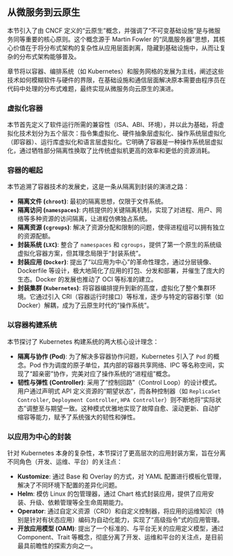 ## 从微服务到云原生

本节引入了由 CNCF 定义的“云原生”概念，并强调了“不可变基础设施”是与微服务同等重要的核心原则。这个概念源于 Martin Fowler 的“凤凰服务器”思想，其核心价值在于将分布式架构的复杂性从应用层面剥离，隐藏到基础设施中，从而让复杂的分布式架构能够普及。

章节将以容器、编排系统（如 Kubernetes）和服务网格的发展为主线，阐述这些技术如何模糊软件与硬件的界限，在基础设施和通信层面解决原本需要由程序员在代码中处理的分布式难题，最终实现从微服务向云原生的演进。

### 虚拟化容器

本节首先定义了软件运行所需的兼容性（ISA、ABI、环境），并以此为基础，将虚拟化技术划分为五个层次：指令集虚拟化、硬件抽象层虚拟化、操作系统层虚拟化（即容器）、运行库虚拟化和语言层虚拟化。它明确了容器是一种操作系统层虚拟化，通过牺牲部分隔离性换取了比传统虚拟机更高的效率和更低的资源消耗。

### 容器的崛起

本节追溯了容器技术的发展史，这是一条从隔离到封装的演进之路：

- **隔离文件 (`chroot`)**: 最初的隔离思想，仅限于文件系统。
- **隔离访问 (`namespaces`)**: 内核提供的关键隔离机制，实现了对进程、用户、网络等多种资源的访问隔离，让进程仿佛独占系统。
- **隔离资源 (`cgroups`)**: 解决了资源分配和限制的问题，使得进程组可以拥有独立的资源配额。
- **封装系统 (`LXC`)**: 整合了 `namespaces` 和 `cgroups`，提供了第一个原生的系统级虚拟化容器方案，但其理念局限于“封装系统”。
- **封装应用 (`Docker`)**: 提出了“以应用为中心”的革命性理念，通过分层镜像、Dockerfile 等设计，极大地简化了应用的打包、分发和部署，并催生了庞大的生态。Docker 的发展也推动了 OCI 等标准的建立。
- **封装集群 (`Kubernetes`)**: 将容器编排提升到新的高度，虚拟化了整个集群环境。它通过引入 CRI（容器运行时接口）等标准，逐步与特定的容器引擎（如 Docker）解耦，成为了云原生时代的“操作系统”。

### 以容器构建系统

本节探讨了 Kubernetes 构建系统的两大核心设计理念：

- **隔离与协作 (Pod)**: 为了解决多容器协作问题，Kubernetes 引入了 `Pod` 的概念。Pod 作为调度的原子单位，其内部的容器共享网络、IPC 等名称空间，实现了“超亲密”协作，完美对应了操作系统的“进程组”概念。
- **韧性与弹性 (Controller)**: 采用了“控制回路”（Control Loop）的设计模式。用户通过声明式 API 定义资源的“期望状态”，而各种控制器（如 `ReplicaSet Controller`, `Deployment Controller`, `HPA Controller`）则不断地将“实际状态”调整至与期望一致。这种模式优雅地实现了故障自愈、滚动更新、自动扩缩容等能力，赋予了系统强大的韧性和弹性。

### 以应用为中心的封装

针对 Kubernetes 本身的复杂性，本节探讨了更高层次的应用封装方案，旨在分离不同角色（开发、运维、平台）的关注点：

- **Kustomize**: 通过 Base 和 Overlay 的方式，对 YAML 配置进行模板化管理，解决了不同环境下配置的差异化问题。
- **Helm**: 模仿 Linux 的包管理器，通过 Chart 格式封装应用，提供了应用安装、升级、依赖管理等全生命周期能力。
- **Operator**: 通过自定义资源（CRD）和自定义控制器，将应用的运维知识（特别是针对有状态应用）编码为自动化能力，实现了“高级指令”式的应用管理。
- **开放应用模型 (OAM)**: 提出了一个标准的、与平台无关的应用定义模型，通过 Component、Trait 等概念，彻底分离了开发、运维和平台的关注点，是目前最具前瞻性的探索方向之一。
